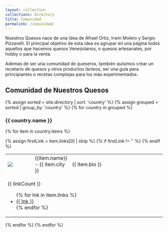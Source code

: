 ```yaml
---
layout: collection
collections: directory
title: Comunidad
permalink: /comunidad/
---
```


Nuestros Quesos nace de una idea de Afrael Ortiz, Irwin Molero y Sergio Pizzarelli. El principal objetivo de esta idea es agrupar en una página todos aquellos que hacemos quesos Venezolanos, o quesos artesanales, por hobby o para la venta.

Ademas de ser una comunidad de queseros, también quisimos crear un recetario de quesos y otros productos lácteos, ser una guía para principiantes o recetas complejas para los más experimentados.

## Comunidad de Nuestros Quesos

{% assign sorted = site.directory | sort: 'country' %}
{% assign grouped = sorted | group_by: 'country' %}
{% for country in grouped %}
<h3>{{ country.name }}</h3>

  {% for item in country.items %}
  
  <table>
    <colgroup>
        <col width="18%" />
        <col width="20%" />
        <col width="63%" />
    </colgroup>
    <tbody>
        <tr>
            <td markdown="span"><img class="author-avatar u-photo" src="{{ item.image }}"/></td>
            <td markdown="span"> {{item.name}} - {{ item.city }}</td>
            <td markdown="span">{{ item.bio }}</td>
        </tr>
        {% assign firstLink = item.links[0] | strip %}
        {% if firstLink != '' %}
        <tr>
            <td colspan="3">
                <p>{{ linkCount }}</p>
                <ul>
                {% for lnk in item.links %}
                  <li> <a href="{{ lnk}}">{{ lnk }}</a> </li>
                {% endfor %}
                </ul>
            </td>
        </tr>
        {% endif %}
    </tbody>
  </table>

  {% endfor %}
{% endfor %}
